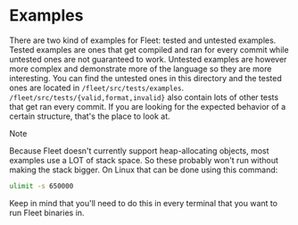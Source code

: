 # Examples

There are two kind of examples for Fleet: tested and untested examples.
Tested examples are ones that get compiled and ran for every commit while untested ones are not guaranteed to work.
Untested examples are however more complex and demonstrate more of the language so they are more interesting.
You can find the untested ones in this directory and the tested ones are located in `/fleet/src/tests/examples`.
`/fleet/src/tests/{valid,format,invalid}` also contain lots of other tests that get ran every commit.
If you are looking for the expected behavior of a certain structure, that's the place to look at.

> [!NOTE]
> Because Fleet doesn't currently support heap-allocating objects, most examples use a LOT of stack space.
> So these probably won't run without making the stack bigger.
> On Linux that can be done using this command:
> ```sh
> ulimit -s 650000 
> ```
> Keep in mind that you'll need to do this in every terminal that you want to run Fleet binaries in.
